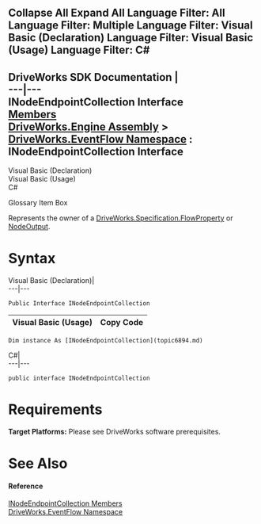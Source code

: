 Collapse All Expand All Language Filter: All  Language Filter: Multiple  Language Filter: Visual Basic (Declaration) Language Filter: Visual Basic (Usage) Language Filter: C#  
---  
DriveWorks SDK Documentation  |   
---|---  
INodeEndpointCollection Interface   
[Members](topic6895.md)   
[DriveWorks.Engine Assembly](topic2156.md) > [DriveWorks.EventFlow Namespace](topic6871.md) : INodeEndpointCollection Interface  
---  
  
Visual Basic (Declaration)    
Visual Basic (Usage)    
C# 

Glossary Item Box

Represents the owner of a [DriveWorks.Specification.FlowProperty](topic10946.md) or [NodeOutput](topic7074.md). 

# Syntax

Visual Basic (Declaration)|   
---|---  
      
    
    Public Interface INodeEndpointCollection   
  
Visual Basic (Usage)| Copy Code  
---|---  
      
    
    Dim instance As [INodeEndpointCollection](topic6894.md)  
  
C#|   
---|---  
      
    
    public interface INodeEndpointCollection   
  
# Requirements

**Target Platforms:** Please see DriveWorks software prerequisites.

# See Also

#### Reference

[INodeEndpointCollection Members](topic6895.md)   
[DriveWorks.EventFlow Namespace](topic6871.md)


